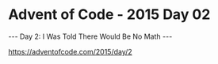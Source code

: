 # Advent of Code - 2015 Day 02

--- Day 2: I Was Told There Would Be No Math ---

https://adventofcode.com/2015/day/2
